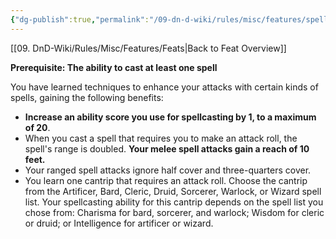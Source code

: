 ```yaml
---
{"dg-publish":true,"permalink":"/09-dn-d-wiki/rules/misc/features/spell-sniper/","tags":["feat"]}
---
```


[[09. DnD-Wiki/Rules/Misc/Features/Feats\|Back to Feat Overview]]

**Prerequisite: The ability to cast at least one spell**

You have learned techniques to enhance your attacks with certain kinds of spells, gaining the following benefits:

- **Increase an ability score you use for spellcasting by 1, to a maximum of 20**.
- When you cast a spell that requires you to make an attack roll, the spell's range is doubled. **Your melee spell attacks gain a reach of 10 feet.**
- Your ranged spell attacks ignore half cover and three-quarters cover.
- You learn one cantrip that requires an attack roll. Choose the cantrip from the Artificer, Bard, Cleric, Druid, Sorcerer, Warlock, or Wizard spell list. Your spellcasting ability for this cantrip depends on the spell list you chose from: Charisma for bard, sorcerer, and warlock; Wisdom for cleric or druid; or Intelligence for artificer or wizard.